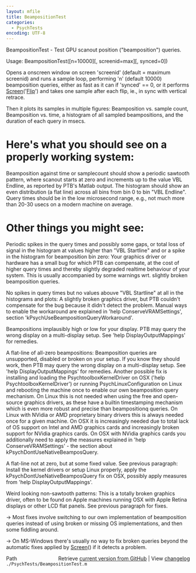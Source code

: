 ```yaml
---
layout: mfile
title: BeampositionTest
categories:
  - PsychTests
encoding: UTF-8
---
```


BeampositionTest - Test GPU scanout position ("beamposition") queries.

Usage: BeampositionTest([n=10000][, screenid=max][, synced=0])

Opens a onscreen window on screen 'screenid' (default = maximum screenid)
and runs a sample loop, performing 'n' (default 10000) beamposition
queries, either as fast as it can if 'synced' == 0, or it performs
[Screen](/docs/Screen)('[Flip](/docs/Flip)') and takes one sample after each flip, ie., in sync with
vertical retrace.

Then it plots its samples in multiple figures:
Beamposition vs. sample count, Beamposition vs. time, a histogram of all
sampled beampositions, and the duration of each query in msecs.

# Here's what you should see on a properly working system:

Beamposition against time or samplecount should show a periodic sawtooth pattern,
where scanout starts at zero and increments up to the value VBL Endline,
as reported by PTB's Matlab output. The histogram should show an even
distribution (a flat line) across all bins from bin 0 to bin "VBL
Endline". Query times should be in the low microsecond range, e.g.,
not much more than 20-30 usecs on a modern machine on average.

# Other things you might see:

Periodic spikes in the query times and possibly some gaps, or total loss
of signal in the histogram at values higher than "VBL Startline" and or a
spike in the histogram for beamposition bin zero: Your graphics driver or
hardware has a small bug for which PTB can compensate, at the cost of
higher query times and thereby slightly degraded realtime behaviour of
your system. This is usually accompanied by some warnings wrt. slightly
broken beamposition queries.

No spikes in query times but no values abouve "VBL Startline" at all in
the histograms and plots: A slightly broken graphics driver, but PTB
couldn't compensate for the bug because it didn't detect the problem.
Manual ways to enable the workaround are explained in 'help
ConserveVRAMSettings', section 'kPsychUseBeampositionQueryWorkaround'.

Beampositions implausibly high or low for your display. PTB may query the
wrong display on a multi-display setup. See 'help DisplayOutputMappings'
for remedies.

A flat-line of all-zero beampositions: Beamposition queries are
unsupported, disabled or broken on your setup. If you know they should
work, then PTB may query the wrong display on a multi-display setup. See
'help DisplayOutputMappings' for remedies. Another possible fix is
installing and loading the PsychtoolboxKernelDriver on OSX ('help
PsychtoolboxKernelDriver') or running PsychLinuxConfiguration on Linux
and rebooting the machine once to enable our own beamposition query
mechanism. On Linux this is not needed when using the free and
open-source graphics drivers, as these have a builtin timestamping
mechanism which is even more robust and precise than beampositionq
queries. On Linux with NVidia or AMD proprietary binary drivers this is
always needed once for a given machine. On OSX it is increasingly needed
due to total lack of OS support on Intel and AMD graphics cards and
increasingly broken support for NVidia graphics cards. On OSX with NVidia
graphics cards you additionally need to apply the measures explained in
'help ConserveVRAMSettings' - the section about kPsychDontUseNativeBeamposQuery.

A flat-line not at zero, but at some fixed value. See previous paragraph:
Install the kernel drivers or setup Linux properly, apply the kPsychDontUseNativeBeamposQuery
fix on OSX, possibly apply measures from 'help DisplayOutputMappings'.

Weird looking non-sawtooth patterns: This is a totally broken graphics
driver, often to be found on Apple machines running OSX with Apple Retina
displays or other LCD flat panels. See previous paragraph for fixes.

\-\> Most fixes involve switching to our own implementation of beamposition
queries instead of using broken or missing OS implementations, and then
some fiddling around.

\-\> On MS-Windows there's usually no way to fix broken queries beyond the
automatic fixes applied by [Screen](/docs/Screen)() if it detects a problem.



<div class="code_header" style="text-align:right;">
  <span style="float:left;">Path&nbsp;&nbsp;</span> <span class="counter">Retrieve <a href=
  "https://raw.github.com/Psychtoolbox-3/Psychtoolbox-3/beta/./PsychTests/BeampositionTest.m">current version from GitHub</a> | View <a href=
  "https://github.com/Psychtoolbox-3/Psychtoolbox-3/commits/beta/./PsychTests/BeampositionTest.m">changelog</a></span>
</div>
<div class="code">
  <code>./PsychTests/BeampositionTest.m</code>
</div>
